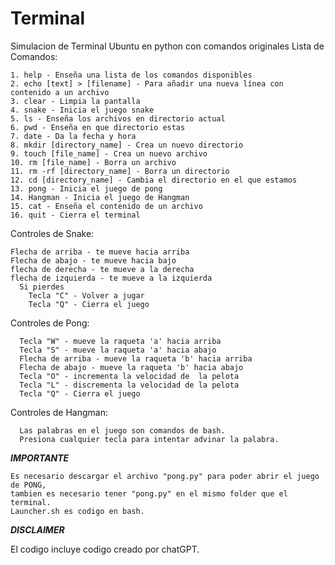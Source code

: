 # Terminal
Simulacion de Terminal Ubuntu en python con comandos originales
Lista de Comandos:
    
    1. help - Enseña una lista de los comandos disponibles
    2. echo [text] > [filename] - Para añadir una nueva línea con contenido a un archivo 
    3. clear - Limpia la pantalla
    4. snake - Inicia el juego snake
    5. ls - Enseña los archivos en directorio actual
    6. pwd - Enseña en que directorio estas
    7. date - Da la fecha y hora
    8. mkdir [directory_name] - Crea un nuevo directorio
    9. touch [file_name] - Crea un nuevo archivo
    10. rm [file_name] - Borra un archivo
    11. rm -rf [directory_name] - Borra un directorio
    12. cd [directory_name] - Cambia el directorio en el que estamos
    13. pong - Inicia el juego de pong
    14. Hangman - Inicia el juego de Hangman
    15. cat - Enseña el contenido de un archivo
    16. quit - Cierra el terminal

Controles de Snake:
    
    Flecha de arriba - te mueve hacia arriba
    Flecha de abajo - te mueve hacia bajo
    flecha de derecha - te mueve a la derecha
    flecha de izquierda - te mueve a la izquierda
      Si pierdes
        Tecla "C" - Volver a jugar
        Tecla "Q" - Cierra el juego

Controles de Pong:
      
      Tecla "W" - mueve la raqueta 'a' hacia arriba
      Tecla "S" - mueve la raqueta 'a' hacia abajo
      Flecha de arriba - mueve la raqueta 'b' hacia arriba
      Flecha de abajo - mueve la raqueta 'b' hacia abajo
      Tecla "O" - incrementa la velocidad de  la pelota
      Tecla "L" - discrementa la velocidad de la pelota
      Tecla "Q" - Cierra el juego

Controles de Hangman:

      Las palabras en el juego son comandos de bash.
      Presiona cualquier tecla para intentar advinar la palabra.

*************IMPORTANTE*************
    
    Es necesario descargar el archivo "pong.py" para poder abrir el juego de PONG, 
    tambien es necesario tener "pong.py" en el mismo folder que el terminal.
    Launcher.sh es codigo en bash.
    
***********DISCLAIMER***********

El codigo incluye codigo creado por chatGPT.
